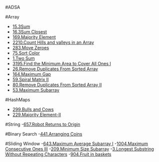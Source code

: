 #ADSA

#Array
- [15.3Sum](https://leetcode.com/submissions/detail/1770089715/)
- [16.3Sum Closest](https://leetcode.com/submissions/detail/1770094379/)
- [169.Majority Element](https://leetcode.com/submissions/detail/1770095671/)
- [2210.Count Hills and valleys in an Array](https://leetcode.com/submissions/detail/1770097028/)
- [283.Move Zeroes](https://leetcode.com/submissions/detail/1770110484/)
- [75.Sort Color](https://leetcode.com/submissions/detail/1770509264/)
- [1.Two Sum](https://leetcode.com/submissions/detail/1769361706/)
- [3195.Find the Minimum Area to Cover All Ones I](https://leetcode.com/submissions/detail/1770519428/)
- [26.Remove Duplicates From Sorted Array](https://leetcode.com/submissions/detail/1770521331/)
- [164.Maximum Gap](https://leetcode.com/submissions/detail/1770525348/)
- [59.Spiral Matrix II](https://leetcode.com/submissions/detail/1770529722/)
- [80.Remove Duplicates From Sorted Array II](https://leetcode.com/submissions/detail/1770531340/)
- [53.Maximum Subarray](https://leetcode.com/submissions/detail/1770534504/)

#HashMaps
- [299.Bulls and Cows](https://leetcode.com/submissions/detail/1770111906/)
- [229.Majority Element-II](https://leetcode.com/submissions/detail/1770108743/)


#String
-[657.Robot Returns to Origin](https://leetcode.com/submissions/detail/1770516597/)


#Binary Search
-[441.Arranging Coins](https://leetcode.com/submissions/detail/1770113277/)


#Sliding Window
-[643.Maximum Average Subarray I](https://leetcode.com/submissions/detail/1770115655/)
-[1004.Maximum Consecutive Ones III](https://leetcode.com/submissions/detail/1770067954/)
-[209.Minimum Size Subarray](https://leetcode.com/submissions/detail/1770030655/)
-[3.Longest Substring Without Repeating Characters](https://leetcode.com/submissions/detail/1770093716/)
-[904.Fruit in baskets](https://leetcode.com/submissions/detail/1770536277/)
